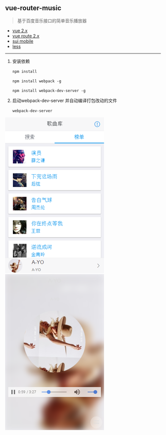 ## vue-router-music

> 基于百度音乐接口的简单音乐播放器

- [vue 2.x](https://cn.vuejs.org/v2/guide/)
- [vue route 2.x](http://router.vuejs.org/zh-cn/index.html)
- [sui mobile](http://m.sui.taobao.org/components/)
- [less](http://lesscss.cn/) 

----


1. 安装依赖

    `npm install`
    
    `npm install webpack -g`
    
    `npm install webpack-dev-server -g`
    
2. 启动webpack-dev-server 并自动编译打包改动的文件

    `webpack-dev-server`
    


![](screenshots/4.png) ![](screenshots/3.png)


